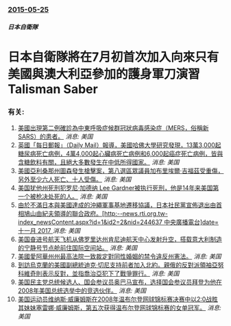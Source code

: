 ### [2015-05-25](/news/2015/05/25/index.md)

##### 日本自衛隊
# 日本自衛隊將在7月初首次加入向來只有美國與澳大利亞參加的護身軍刀演習 Talisman Saber




### 有关:

1. [ 美國出現第二例確診為中東呼吸症候群冠狀病毒感染症（MERS，俗稱新SARS）的患者。](/zh/news/2014/05/12/美國出現第二例確診為中東呼吸症候群冠狀病毒感染症-MERS-俗稱新SARS-的患者.md) _消息: 美国_
2. [英國「每日郵報」（Daily Mail）報導，美國哈佛大學研究發現，13萬3,000起糖尿病死亡病例，4萬4,000起心臟病死亡病例和6,000起癌症死亡病例，皆與含糖飲料有關，且絕大多數發生在中低所得國家。](/zh/news/2013/03/20/英國-每日郵報-Daily-Mail-報導-美國哈佛大學研究發現-13萬3000起糖尿病死亡病例-4萬4000起心.md) _消息: 美国_
3. [美國亞利桑那州圖森發生槍擊案，第八選區眾議員加布里埃爾·吉福茲受重傷，另外至少六人死亡、十人受傷。](/zh/news/2011/01/8/美國亞利桑那州圖森發生槍擊案-第八選區眾議員加布里埃爾-吉福茲受重傷-另外至少六人死亡-十人受傷.md) _消息: 美国_
4. [ 美国犹他州死刑犯罗尼·加德纳 Lee Gardner被执行死刑，他是14年来美国第一个被枪决处死的人。](/zh/news/2010/06/18/美国犹他州死刑犯罗尼-加德纳-Lee-Gardner被执行死刑-他是14年来美国第一个被枪决处死的人.md) _消息: 美国_
5. [ 由於不滿日本與美國達成的沖繩軍事基地遷移協議，日本社民黨宣佈退出由首相鳩山由紀夫領導的聯合政府。[http:--news.rti.org.tw-index_newsContent.aspx?id=1&id2=2&nid=244637 中央廣播電台]date=十一月 2017 ](/zh/news/2010/05/30/由於不滿日本與美國達成的沖繩軍事基地遷移協議-日本社民黨宣佈退出由首相鳩山由紀夫領導的聯合政府-http-new.md) _消息: 美国_
6. [ 美国奋进号航天飞机从佛罗里达州肯尼迪航天中心发射升空，搭载意大利制造的宁静号节点舱前住国际空间站。](/zh/news/2010/02/8/美国奋进号航天飞机从佛罗里达州肯尼迪航天中心发射升空-搭载意大利制造的宁静号节点舱前住国际空间站.md) _消息: 美国_
7. [美國愛阿華州州最高法院一致裁定對同性婚姻的禁令違反州憲法。](/zh/news/2009/04/3/美國愛阿華州州最高法院一致裁定對同性婚姻的禁令違反州憲法.md) _消息: 美国_
8. [到訪烏克蘭的美國副總統迪克·切尼支持前者加入北約。親俄的反對派領袖亞努科維奇則表示反對，並指喬治亞犯下了戰爭罪行。](/zh/news/2008/09/5/到訪烏克蘭的美國副總統迪克-切尼支持前者加入北約-親俄的反對派領袖亞努科維奇則表示反對-並指喬治亞犯下了戰爭罪行.md) _消息: 美国_
9. [ 美国民主党总统候选人、国会参议员奥巴马宣布，选择国会参议员拜登为他在2008年美国总统选举中的竞选伙伴。](/zh/news/2008/08/23/美国民主党总统候选人-国会参议员奥巴马宣布-选择国会参议员拜登为他在2008年美国总统选举中的竞选伙伴.md) _消息: 美国_
10. [美国运动员维纳斯·威廉姆斯在2008年温布尔登网球锦标赛决赛中以2:0战胜其妹妹塞雷娜·威廉姆斯，第五次获得温布尔登网球锦标赛的女单冠军。](/zh/news/2008/07/5/美国运动员维纳斯-威廉姆斯在2008年温布尔登网球锦标赛决赛中以2-0战胜其妹妹塞雷娜-威廉姆斯-第五次获得温布尔登网球.md) _消息: 美国_

